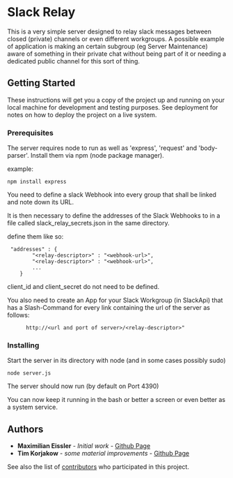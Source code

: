 # Slack Relay

This is a very simple server designed to relay slack messages between closed (private) channels or even different workgroups. A possible example of application is making an certain subgroup (eg Server Maintenance) aware of something in their private chat without being part of it or needing a dedicated public channel for this sort of thing.

## Getting Started

These instructions will get you a copy of the project up and running on your local machine for development and testing purposes. See deployment for notes on how to deploy the project on a live system.

### Prerequisites

The server requires node to run as well as 'express', 'request' and 'body-parser'.
Install them via npm (node package manager).

example:
```
npm install express
```
You need to define a slack Webhook into every group that shall be linked and note down its URL.

It is then necessary to define the addresses of the Slack Webhooks to in a file called slack_relay_secrets.json in the same directory.

define them like so:

```
 "addresses" : {
        "<relay-descriptor>" : "<webhook-url>",
        "<relay-descriptor>" : "<webhook-url>",
        ...
    }
```

client_id and client_secret do not need to be defined.

You also need to create an App for your Slack Workgroup (in SlackApi) that has a Slash-Command for every link containing the url of the server as follows:


```
      http://<url and port of server>/<relay-descriptor>"
```

### Installing

Start the server in its directory with node (and in some cases possibly sudo)

```
node server.js 
```
The server should now run (by default on Port 4390)

You can now keep it running in the bash or better a screen or even better as a system service.


## Authors

* **Maximilian Eissler** - *Initial work* - [Github Page](https://github.com/mx-e)
* **Tim Korjakow** - *some material improvements* - [Github Page](https://github.com/wittenator)

See also the list of [contributors](https://github.com/your/project/contributors) who participated in this project.


